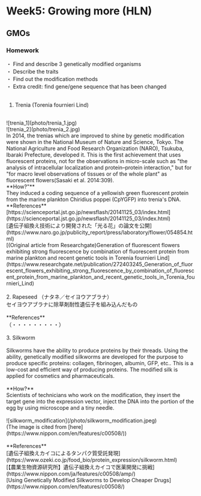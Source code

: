 # Week5: Growing more (HLN)
## GMOs

### Homework
・ Find and describe 3 genetically modified organisms<br/>
・ Describe the traits<br/>
・ Find out the modification methods<br/>
・ Extra credit: find gene/gene sequence that has been changed<br/>
<br/>
1. Trenia (Torenia fournieri Lind)<br/>
<br/>
![trenia_1](photo/trenia_1.jpg)<br/>
![trenia_2](photo/trenia_2.jpg)<br/>
In 2014, the trenias which are improved to shine by genetic modification were shown in the National Museum of Nature and Science, Tokyo. The National Agriculture and Food Research Organization (NARO), Tsukuba, Ibaraki Prefecture, developed it. This is the first achievement that uses fluorescent proteins, not for the observations in micro-scale such as "the analysis of intracellular localization and protein–protein interaction," but for "for macro level observations of tissues or of the whole plant" as fluorescent flowers(Sasaki et al. 2014:309).<br/>
**How?"**<br/>
They induced a coding sequence of a yellowish green fluorescent protein from the marine plankton Chiridius poppei (CpYGFP) into trenia's DNA.
<br/>
**References**<br/>
[https://scienceportal.jst.go.jp/newsflash/20141125_03/index.html](https://scienceportal.jst.go.jp/newsflash/20141125_03/index.html)<br/>
[遺伝子組換え技術により開発された「光る花」の論文を公開](https://www.naro.go.jp/publicity_report/press/laboratory/flower/054854.html)<br/>
[(Original article from Researchgate)Generation of fluorescent flowers exhibiting strong fluorescence by combination of fluorescent protein from marine plankton and recent genetic tools in Torenia fournieri Lind](https://www.researchgate.net/publication/272403245_Generation_of_fluorescent_flowers_exhibiting_strong_fluorescence_by_combination_of_fluorescent_protein_from_marine_plankton_and_recent_genetic_tools_in_Torenia_fournieri_Lind)<br/>
<br/>
2. Rapeseed （ナタネ／セイヨウアブラナ）<br/>
セイヨウアブラナに除草剤耐性遺伝子を組み込んだもの<br/>
<br/>
**References**<br/>
（・・・・・・・・・）<br/>
<br/>
3. Silkworm<br/>
<br/>
Silkworms have the ability to produce proteins by their threads. Using the ability, genetically modified silkworms are developed for the purpose to produce specific proteins: collagen, fibrinogen, albumin, GFP, etc.. This is a low-cost and efficient way of producing proteins. The modified silk is applied for cosmetics and pharmaceuticals.<br/>
<br/>
**How?**<br/>
Scientists of technicians who work on the modification, they insert the target gene into the expression vector, inject the DNA into the portion of the egg by using microscope and a tiny needle.<br/>
<br/>
![silkworm_modification](/photo/silkworm_modification.jpeg)<br/>
(The image is cited from [here](https://www.nippon.com/en/features/c00508/))<br/>
<br/>
**References**<br/>
[遺伝子組換えカイコによるタンパク質受託発現](https://www.ozeki.co.jp/food_bio/protein_expression/silkworm.html)<br/>
[【農業生物資源研究所】遺伝子組換えカイコで医薬開発に挑戦](https://www.nippon.com/ja/features/c00508/amp/)<br/>
[Using Genetically Modified Silkworms to Develop Cheaper Drugs](https://www.nippon.com/en/features/c00508/)
<br/>
